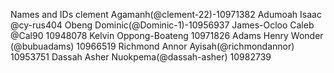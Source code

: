 Names and IDs
clement Agamanh(@clement-22)-10971382
Adumoah Isaac @cy-rus404
Obeng Dominic(@Dominic-1)-10956937
James-Ocloo Caleb  @Cal90  10948078
Kelvin Oppong-Boateng 10971826
Adams Henry Wonder (@bubuadams) 10966519
Richmond Annor Ayisah(@richmondannor) 10953751
Dassah Asher Nuokpema(@dassah-asher) 10982739

